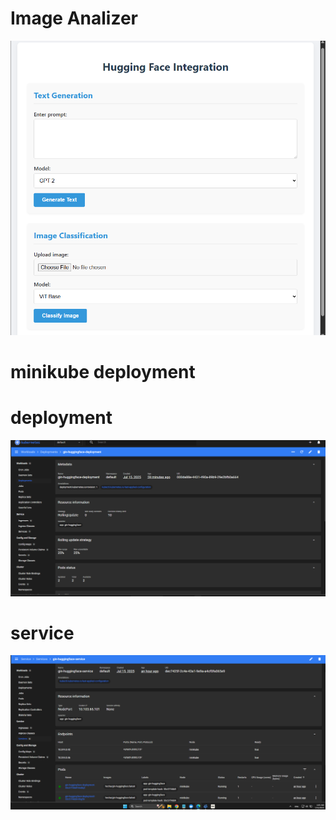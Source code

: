 # Image Analizer
<img src="https://github.com/heshanu/imageAnalizer/blob/master/Screenshot%20(65).png"/>

# minikube deployment
# deployment
<img src="https://github.com/heshanu/imageAnalizer/blob/master/Screenshot%20(66).png"/>

# service 
<img src="https://github.com/heshanu/imageAnalizer/blob/master/Screenshot%20(68).png"/>
